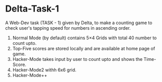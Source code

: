 # Delta-Task-1
A Web-Dev task (TASK - 1) given by Delta, to make a counting game to check user's tapping speed for numbers in ascending order.

1. Normal Mode (by default) contains 5×4 Grids with total 40 number to count upto.
2. Top-Five scores are stored locally and are available at home page of game.
3. Hacker-Mode takes input by user to count upto and shows the Time-Score.
4. Hacker-Mode2 withh 6x6 grid.
5. Hacker-Mode++ 
